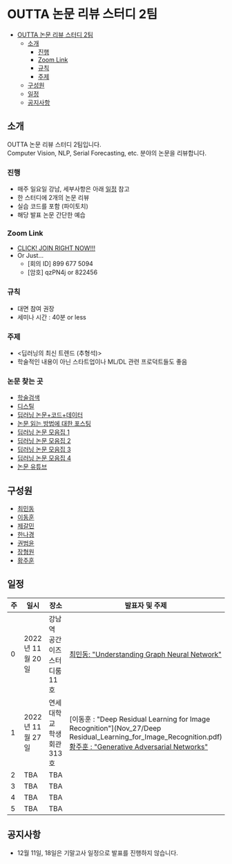 # OUTTA 논문 리뷰 스터디 2팀

- [OUTTA 논문 리뷰 스터디 2팀](#OUTTA-논문-리뷰-스터디-2팀)
  - [소개](#소개)
    - [진행](#진행)
    - [Zoom Link](#zoom-link)
    - [규칙](#규칙)
    - [주제](#주제)
  - [구성원](#구성원)
  - [일정](#일정)
  - [공지사항](#공지사항)

## 소개

OUTTA 논문 리뷰 스터디 2팀입니다. <br>
Computer Vision, NLP, Serial Forecasting, etc. 분야의 논문을 리뷰합니다.

### 진행

- 매주 일요일 강남, 세부사항은 아래 [일정](#일정) 참고
- 한 스터디에 2개의 논문 리뷰
- 실습 코드를 포함 (파이토치)
- 해당 발표 논문 간단한 예습

### Zoom Link

- [CLICK! JOIN RIGHT NOW!!!](https://snu-ac-kr.zoom.us/j/8996775094?pwd=akhCMDZPRnR3VisrcFNvU20rbFpUdz09)
- Or Just...
  - [회의 ID] 899 677 5094
  - [암호] qzPN4j or 822456

### 규칙

- 대면 참여 권장
- 세미나 시간 : 40분 or less

### 주제

- <딥러닝의 최신 트렌드 (추형석)>
- 학술적인 내용이 아닌 스타트업이나 ML/DL 관련 프로덕트들도 좋음

### 논문 찾는 곳
- [학술검색](https://github.com/WittmannF/sort-google-scholar )
- [디스틸](https://distill.pub )
- [딥러닝 논문+코드+데이터](https://paperswithcode.com )
- [논문 읽는 방법에 대한 포스팅](https://facerain.club/how-to-read-paper-andrew )
- [딥러닝 논문 모음집 1](https://github.com/terryum/awesome-deep-learning-papers )
- [딥러닝 논문 모음집 2](https://www.notion.so/c3b3474d18ef4304b23ea360367a5137?v=5d763ad5773f44eb950f49de7d7671bd )
- [딥러닝 논문 모음집 3](https://pouncing-healer-4e5.notion.site/c720d1c861594747bad3e2077ef47c6e?v=9bd86147ada741b68f3871651d48107d )
- [딥러닝 논문 모음집 4](https://github.com/floodsung/Deep-Learning-Papers-Reading-Roadmap )
- [논문 유튜브](https://youtube.com/c/dongbinna )

## 구성원

- [최민동](https://github.com/orange-fritters)
- [이동훈](https://github.com/ddongee)
- [제갈민](https://github.com/gaallmin)
- [한나경](https://github.com/nkhan-sungshin)
- [권범윤](https://github.com/Dokko1)
- [장형원](https://github.com/HyeongWoen-Jang)
- [황주훈](https://github.com/jjjuhoon)

## 일정

| 주  | 일시            | 장소                | 발표자 및 주제                                                                                                                                                                                                  |
| --- |---------------|-------------------|-----------------------------------------------------------------------------------------------------------------------------------------------------------------------------------------------------------|
| 0   | 2022년 11월 20일 | 강남역 공간이즈 스터디룸 11호 | [최민동: "Understanding Graph Neural Network"](Nov_20/Understanding_Graph_Neural_Network.pdf)                                                                                                                |
| 1   | 2022년 11월 27일 | 연세대학교 학생회관 313호 | [이동훈 : "Deep Residual Learning for Image Recognition"](Nov_27/Deep Residual_Learning_for_Image_Recognition.pdf)<br> [황주훈 : "Generative Adversarial Networks"](Nov_27/Generative_Adversarial_Networks.pdf) |
| 2   | TBA           | TBA               |                                                                                                                                                                                                           |
| 3   | TBA           | TBA               |                                                                                                                                                                                                           |
| 4   | TBA           | TBA               |                                                                                                                                                                                                           |
| 5   | TBA           | TBA               |                                                                                                                                                                                                           |

## 공지사항

- 12월 11일, 18일은 기말고사 일정으로 발표를 진행하지 않습니다.
